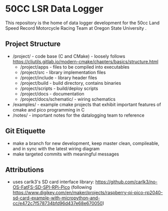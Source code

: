# 50CC LSR Data Logger 

This repository is the home of data logger development for the 50cc Land Speed Record Motorcycle Racing Team at Oregon State University .

## Project Structure 
- /project/ - code base (C and CMake) - loosely follows https://cliutils.gitlab.io/modern-cmake/chapters/basics/structure.html
    - /project/apps - files to be compiled into executables
    - /project/src - library implementation files
    - /project/include - library header files
    - /project/build - build directory, contains binaries
    - /project/scripts - build/deploy scripts
    - /project/docs - documentation
    - /project/docs/schematic/ - wiring schematics 
- /examples/ - example cmake projects that exhibit important features of cmake and pico programming in C
- /notes/ - important notes for the datalogging team to reference

## Git Etiquette
- make a branch for new development, keep master clean, compileable, and in sync with the latest wiring diagram
- make targeted commits with meaningful messages

## Attributions
- uses carlk3's SD card interface library: https://github.com/carlk3/no-OS-FatFS-SD-SPI-RPi-Pico (following https://www.digikey.com/en/maker/projects/raspberry-pi-pico-rp2040-sd-card-example-with-micropython-and-cc/e472c7f578734bfd96d437e68e670050)
